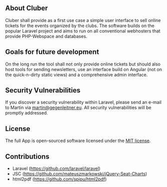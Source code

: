 ## About Cluber

Cluber shall provide as a first use case a simple user interface to sell online tickets for the events organized by the clubs. The software builds on the popular Laravel project and aims to run on all conventional webhosters that provide PHP-Webspace and databases.

## Goals for future development

On the long run the tool shall not only provide online tickets but should also host tools for sending newsletters, use an interface build on Angular (not on the quick-n-dirty static views) and a comprehensive admin interface.

## Security Vulnerabilities

If you discover a security vulnerability within Laravel, please send an e-mail to Martin via [martin@gegenleitner.eu](mailto:martin@gegenleitner.eu). All security vulnerabilities will be promptly addressed.

## License

The full App is open-sourced software licensed under the [MIT license](https://opensource.org/licenses/MIT).

## Contributions
- Laravel (https://github.com/laravel/laravel)
- JSC (https://github.com/mateuszmarkowski/jQuery-Seat-Charts)
- html2pdf (https://github.com/spipu/html2pdf)
